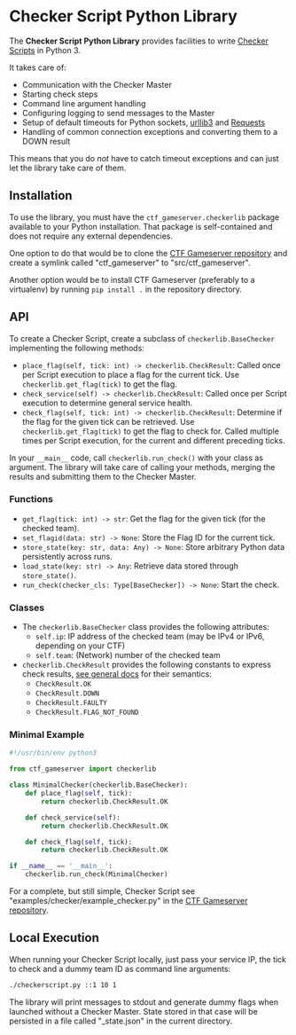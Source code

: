 Checker Script Python Library
=============================

The **Checker Script Python Library** provides facilities to write [Checker Scripts](index.md) in
Python 3.

It takes care of:

* Communication with the Checker Master
* Starting check steps
* Command line argument handling
* Configuring logging to send messages to the Master
* Setup of default timeouts for Python sockets, [urllib3](https://urllib3.readthedocs.io) and
  [Requests](https://requests.readthedocs.io)
* Handling of common connection exceptions and converting them to a DOWN result

This means that you do *not* have to catch timeout exceptions and can just let the library take care of
them.

Installation
------------
To use the library, you must have the `ctf_gameserver.checkerlib` package available to your Python
installation. That package is self-contained and does not require any external dependencies.

One option to do that would be to clone the [CTF Gameserver
repository](https://github.com/fausecteam/ctf-gameserver) and create a symlink called "ctf_gameserver" to
"src/ctf_gameserver".

Another option would be to install CTF Gameserver (preferably to a virtualenv) by running `pip install .`
in the repository directory.

API
---
To create a Checker Script, create a subclass of `checkerlib.BaseChecker` implementing the following methods:

* `place_flag(self, tick: int) -> checkerlib.CheckResult`: Called once per Script execution to place a flag
  for the current tick. Use `checkerlib.get_flag(tick)` to get the flag.
* `check_service(self) -> checkerlib.CheckResult`: Called once per Script execution to determine general
  service health.
* `check_flag(self, tick: int) -> checkerlib.CheckResult`: Determine if the flag for the given tick can be
  retrieved. Use `checkerlib.get_flag(tick)` to get the flag to check for. Called multiple times per Script
  execution, for the current and different preceding ticks.

In your `__main__` code, call `checkerlib.run_check()` with your class as argument. The library will take
care of calling your methods, merging the results and submitting them to the Checker Master.

### Functions
* `get_flag(tick: int) -> str`: Get the flag for the given tick (for the checked team).
* `set_flagid(data: str) -> None`: Store the Flag ID for the current tick.
* `store_state(key: str, data: Any) -> None`: Store arbitrary Python data persistently across runs.
* `load_state(key: str) -> Any`: Retrieve data stored through `store_state()`.
* `run_check(checker_cls: Type[BaseChecker]) -> None`: Start the check.

### Classes
* The `checkerlib.BaseChecker` class provides the following attributes:
    * `self.ip`: IP address of the checked team (may be IPv4 or IPv6, depending on your CTF)
    * `self.team`: (Network) number of the checked team
* `checkerlib.CheckResult` provides the following constants to express check results, [see general
  docs](index.md#check-results) for their semantics:
    * `CheckResult.OK`
    * `CheckResult.DOWN`
    * `CheckResult.FAULTY`
    * `CheckResult.FLAG_NOT_FOUND`

### Minimal Example
```py
#!/usr/bin/env python3

from ctf_gameserver import checkerlib

class MinimalChecker(checkerlib.BaseChecker):
    def place_flag(self, tick):
        return checkerlib.CheckResult.OK

    def check_service(self):
        return checkerlib.CheckResult.OK

    def check_flag(self, tick):
        return checkerlib.CheckResult.OK

if __name__ == '__main__':
    checkerlib.run_check(MinimalChecker)
```

For a complete, but still simple, Checker Script see "examples/checker/example_checker.py" in the
[CTF Gameserver repository](https://github.com/fausecteam/ctf-gameserver).

Local Execution
---------------
When running your Checker Script locally, just pass your service IP, the tick to check and a dummy team ID
as command line arguments:

```sh
./checkerscript.py ::1 10 1
```

The library will print messages to stdout and generate dummy flags when launched without a Checker Master.
State stored in that case will be persisted in a file called "_state.json" in the current directory.
